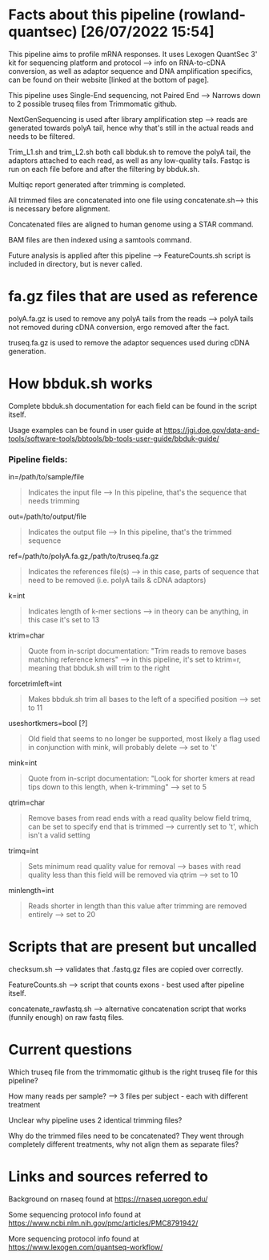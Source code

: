 # Facts about this pipeline (rowland-quantsec) [26/07/2022 15:54]

This pipeline aims to profile mRNA responses. It uses Lexogen QuantSec 3' kit for sequencing platform and protocol --> info on RNA-to-cDNA conversion, as well as adaptor sequence and DNA amplification specifics, can be found on their website [linked at the bottom of page].

This pipeline uses Single-End sequencing, not Paired End --> Narrows down to 2 possible truseq files from Trimmomatic github.

NextGenSequencing is used after library amplification step --> reads are generated towards polyA tail, hence why that's still in the actual reads and needs to be filtered. 

Trim_L1.sh and trim_L2.sh both call bbduk.sh to remove the polyA tail, the adaptors attached to each read, as well as any low-quality tails. Fastqc is run on each file before and after the filtering by bbduk.sh.

Multiqc report generated after trimming is completed.

All trimmed files are concatenated into one file using concatenate.sh--> this is necessary before alignment.

Concatenated files are aligned to human genome using a STAR command.

BAM files are then indexed using a samtools command.

Future analysis is applied after this pipeline --> FeatureCounts.sh script is included in directory, but is never called.

# fa.gz files that are used as reference

polyA.fa.gz is used to remove any polyA tails from the reads --> polyA tails not removed during cDNA conversion, ergo removed after the fact.

truseq.fa.gz is used to remove the adaptor sequences used during cDNA generation.

# How bbduk.sh works

Complete bbduk.sh documentation for each field can be found in the script itself.

Usage examples can be found in user guide at https://jgi.doe.gov/data-and-tools/software-tools/bbtools/bb-tools-user-guide/bbduk-guide/

### Pipeline fields:

in=/path/to/sample/file
>Indicates the input file --> In this pipeline, that's the sequence that needs trimming

out=/path/to/output/file
>Indicates the output file --> In this pipeline, that's the trimmed sequence

ref=/path/to/polyA.fa.gz,/path/to/truseq.fa.gz
>Indicates the references file(s) --> in this case, parts of sequence that need to be removed (i.e. polyA tails & cDNA adaptors)

k=int
>Indicates length of k-mer sections --> in theory can be anything, in this case it's set to 13

ktrim=char
>Quote from in-script documentation: "Trim reads to remove bases matching reference kmers" --> in this pipeline, it's set to ktrim=r, meaning that bbduk.sh will trim to the right

forcetrimleft=int
>Makes bbduk.sh trim all bases to the left of a specified position --> set to 11

useshortkmers=bool [?]
>Old field that seems to no longer be supported, most likely a flag used in conjunction with mink, will probably delete --> set to 't'

mink=int
>Quote from in-script documentation: "Look for shorter kmers at read tips down to this length, when k-trimming" --> set to 5

qtrim=char
>Remove bases from read ends with a read quality below field trimq, can be set to specify end that is trimmed --> currently set to 't', which isn't a valid setting

trimq=int
>Sets minimum read quality value for removal --> bases with read quality less than this field will be removed via qtrim --> set to 10

minlength=int
>Reads shorter in length than this value after trimming are removed entirely --> set to 20

# Scripts that are present but uncalled

checksum.sh --> validates that .fastq.gz files are copied over correctly.

FeatureCounts.sh --> script that counts exons - best used after pipeline itself.

concatenate_rawfastq.sh --> alternative concatenation script that works (funnily enough) on raw fastq files.

# Current questions

Which truseq file from the trimmomatic github is the right truseq file for this pipeline?

How many reads per sample? --> 3 files per subject - each with different treatment

Unclear why pipeline uses 2 identical trimming files?

Why do the trimmed files need to be concatenated? They went through completely different treatments, why not align them as separate files?

# Links and sources referred to

Background on rnaseq found at https://rnaseq.uoregon.edu/

Some sequencing protocol info found at https://www.ncbi.nlm.nih.gov/pmc/articles/PMC8791942/

More sequencing protocol info found at https://www.lexogen.com/quantseq-workflow/
